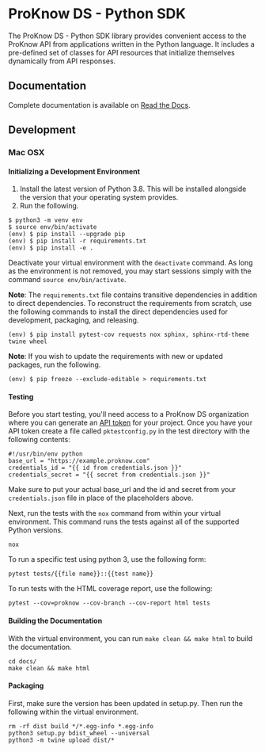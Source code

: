 # ProKnow DS - Python SDK

The ProKnow DS - Python SDK library provides convenient access to the ProKnow API from applications written in the Python language. It includes a pre-defined set of classes for API resources that initialize themselves dynamically from API responses.

## Documentation

Complete documentation is available on [Read the Docs](https://proknow-python.readthedocs.io/en/latest/).

## Development

### Mac OSX

#### Initializing a Development Environment

1. Install the latest version of Python 3.8. This will be installed alongside the version that your operating system provides.
2. Run the following.
```
$ python3 -m venv env
$ source env/bin/activate
(env) $ pip install --upgrade pip
(env) $ pip install -r requirements.txt
(env) $ pip install -e .
```

Deactivate your virtual environment with the `deactivate` command. As long as the environment is not removed, you may start sessions simply with the command `source env/bin/activate`.

**Note**: The `requirements.txt` file contains transitive dependencies in addition to direct dependencies. To reconstruct the requirements from scratch, use the following commands to install the direct dependencies used for development, packaging, and releasing.

```
(env) $ pip install pytest-cov requests nox sphinx, sphinx-rtd-theme twine wheel
```

**Note**: If you wish to update the requirements with new or updated packages, run the following.

```
(env) $ pip freeze --exclude-editable > requirements.txt
```

#### Testing

Before you start testing, you'll need access to a ProKnow DS organization where you can generate an [API token](https://support.proknow.com/hc/en-us/articles/360019798893-Configuring-Your-Profile#managing-api-keys) for your project. Once you have your API token create a file called `pktestconfig.py` in the test directory with the following contents:

```
#!/usr/bin/env python
base_url = "https://example.proknow.com"
credentials_id = "{{ id from credentials.json }}"
credentials_secret = "{{ secret from credentials.json }}"
```

Make sure to put your actual base_url and the id and secret from your `credentials.json` file in place of the placeholders above.

Next, run the tests with the `nox` command from within your virtual environment. This command runs the tests against all of the supported Python versions.

```
nox
```

To run a specific test using python 3, use the following form:

```
pytest tests/{{file name}}::{{test name}}
```

To run tests with the HTML coverage report, use the following:

```
pytest --cov=proknow --cov-branch --cov-report html tests
```

#### Building the Documentation

With the virtual environment, you can run `make clean && make html` to build the documentation.
```
cd docs/
make clean && make html
```

#### Packaging

First, make sure the version has been updated in setup.py. Then run the following within the virtual environment.

```
rm -rf dist build */*.egg-info *.egg-info
python3 setup.py bdist_wheel --universal
python3 -m twine upload dist/*
```
